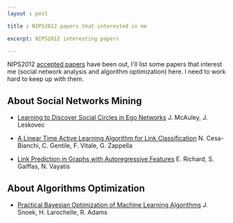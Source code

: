 ```yaml
---
layout : post

title : NIPS2012 papers that interested in me

excerpt: NIPS2012 interesting papers

---
```


 NIPS2012 [accepted papers](https://nips.cc/Conferences/2012/Program/accepted-papers.php)
 have been out, I'll list some papers that interest me (social
 network analysis and algorithm optimization) here. 
 I need to work hard to keep up with them.

## About Social Networks Mining ##

* [Learning to Discover Social Circles in Ego Networks](http://infolab.stanford.edu/~julian/pdfs/nips2012.pdf) J. McAuley,
  J. Leskovec
  
* [A Linear Time Active Learning Algorithm for Link Classification](http://dtai.cs.kuleuven.be/events/mlg2012/papers/7_Linear_Nicolo.pdf) N. Cesa-Bianchi, C. Gentile, F. Vitale, G. Zappella

* [Link Prediction in Graphs with Autoregressive Features](http://www.lsta.upmc.fr/gaiffas/files/nips2012_final.pdf) E. Richard, S. Gaiffas, N. Vayatis


## About Algorithms Optimization ##

* [Practical Bayesian Optimization of Machine Learning Algorithms](http://hips.seas.harvard.edu/files/snoek-practical-arxiv-2012.pdf) J. Snoek, H. Larochelle, R. Adams 



